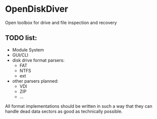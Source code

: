 # OpenDiskDiver
Open toolbox for drive and file inspection and recovery


## TODO list:
- Module System
- GUI/CLI
- disk drive format parsers:
    - FAT
    - NTFS
    - ext
- other parsers planned:
    - VDI
    - ZIP
    - ...

All format implementations should be written in such a way that they can handle dead data sectors as good as technically possible.


